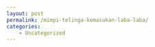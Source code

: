 ```yaml
---
layout: post
permalink: /mimpi-telinga-kemasukan-laba-laba/
categories:
    - Uncategorized
---
```


